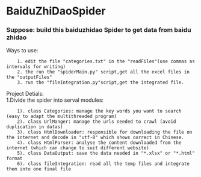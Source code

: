 # BaiduZhiDaoSpider

### Suppose: build this baiduzhidao Spider to get data from baidu zhidao  
Ways to use:
```
	1. edit the file "categories.txt" in the "readFiles"(use commas as intervals for writing)
	2. the run the "spiderMain.py" script,get all the excel files in the "outputFiles"
	3. run the "fileIntegration.py"script,get the integrated file.
```
Project Detials:  
1.Divide the spider into serval modules:  
```
	1). class Categories: manage the key words you want to search (easy to adapt the multithreaded program)  
	2). class UrlManger: manage the urls needed to crawl (avoid duplication in datas)  
	3). class HtmlDownloader: responsible for downloading the file on the internet and decode in "utf-8" which shows correct in Chinese.  
	4). class HtmlParser: analyse the content downloaded from the internet (which can change to suit different website)  
	5). class DataOutput: save the data needed in "*.xlsx" or "*.html" format  
	6). class fileIntegration: read all the temp files and integrate them into one final file  
```

